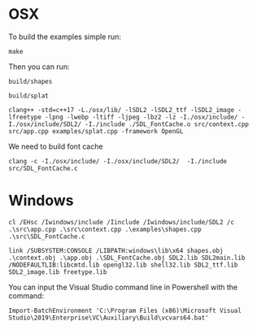 # OSX

To build the examples simple run:

```
make
```

Then you can run:

```
build/shapes
```

```
build/splat
```

```
clang++ -std=c++17 -L./osx/lib/ -lSDL2 -lSDL2_ttf -lSDL2_image -lfreetype -lpng -lwebp -ltiff -ljpeg -lbz2 -lz -I./osx/include/ -I./osx/include/SDL2/ -I./include ./SDL_FontCache.o src/context.cpp src/app.cpp examples/splat.cpp -framework OpenGL
```

We need to build font cache

```
clang -c -I./osx/include/ -I./osx/include/SDL2/  -I./include src/SDL_FontCache.c
```

# Windows

```
cl /EHsc /Iwindows/include /Iinclude /Iwindows/include/SDL2 /c .\src\app.cpp .\src\context.cpp .\examples\shapes.cpp .\src\SDL_FontCache.c
```

```
link /SUBSYSTEM:CONSOLE /LIBPATH:windows\lib\x64 shapes.obj .\context.obj .\app.obj .\SDL_FontCache.obj SDL2.lib SDL2main.lib /NODEFAULTLIB:libcmtd.lib opengl32.lib shell32.lib SDL2_ttf.lib SDL2_image.lib freetype.lib
```

You can input the Visual Studio command line in Powershell with the command:

```
Import-BatchEnvironment 'C:\Program Files (x86)\Microsoft Visual Studio\2019\Enterprise\VC\Auxiliary\Build\vcvars64.bat'
```